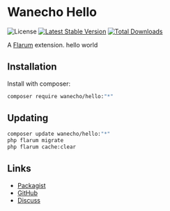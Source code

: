 # Wanecho Hello

![License](https://img.shields.io/badge/license-MIT-CMU-blue.svg) [![Latest Stable Version](https://img.shields.io/packagist/v/echo/hello.svg)](https://packagist.org/packages/echo/hello) [![Total Downloads](https://img.shields.io/packagist/dt/echo/hello.svg)](https://packagist.org/packages/echo/hello)

A [Flarum](http://flarum.org) extension. hello world

## Installation

Install with composer:

```sh
composer require wanecho/hello:"*"
```

## Updating

```sh
composer update wanecho/hello:"*"
php flarum migrate
php flarum cache:clear
```

## Links

- [Packagist](https://packagist.org/packages/echo/hello)
- [GitHub](https://github.com/echo/hello)
- [Discuss](https://discuss.flarum.org/d/PUT_DISCUSS_SLUG_HERE)
